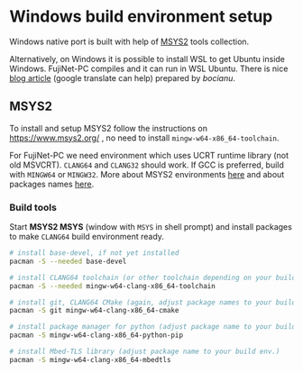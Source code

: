 # Windows build environment setup

Windows native port is built with help of [MSYS2](https://www.msys2.org/) tools collection.

Alternatively, on Windows it is possible to install WSL to get Ubuntu inside Windows. FujiNet-PC compiles and it can run in WSL Ubuntu. There is nice [blog article](https://bocianu.atari.pl/blog/fujinetinaltirra) (google translate can help) prepared by *bocianu*.

## MSYS2

To install and setup MSYS2 follow the instructions on https://www.msys2.org/ , no need to install `mingw-w64-x86_64-toolchain`.

For FujiNet-PC we need environment which uses UCRT runtime library (not old MSVCRT). `CLANG64` and `CLANG32` should work. If GCC is preferred, build with `MINGW64` or `MINGW32`. More about MSYS2 environments [here](https://www.msys2.org/docs/environments/) and about packages names [here](https://www.msys2.org/docs/package-naming/).


### Build tools

Start **MSYS2 MSYS** (window with `MSYS` in shell prompt) and install packages to make `CLANG64` build environment ready.

```sh
# install base-devel, if not yet installed
pacman -S --needed base-devel

# install CLANG64 toolchain (or other toolchain depending on your build env.)
pacman -S --needed mingw-w64-clang-x86_64-toolchain

# install git, CLANG64 CMake (again, adjust package names to your build env.)
pacman -S git mingw-w64-clang-x86_64-cmake

# install package manager for python (adjust package name to your build env.)
pacman -S mingw-w64-clang-x86_64-python-pip

# install Mbed-TLS library (adjust package name to your build env.)
pacman -S mingw-w64-clang-x86_64-mbedtls
```
